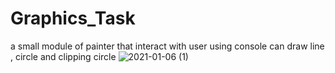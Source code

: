 # Graphics_Task
a small module of painter that interact with user using console can draw line , circle and clipping circle 
![2021-01-06 (1)](https://user-images.githubusercontent.com/57330162/103755208-1ebae700-5016-11eb-9264-c3c09aea0325.png)
